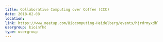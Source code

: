 ```yaml
---
title: Collaborative Computing over Coffee (CCC)
date: 2018-02-08
location: 
link: https://www.meetup.com/Biocomputing-Heidelberg/events/hjrdrmyxdblb/
usergroup: bioinfhd
type: usergroup
---
```

